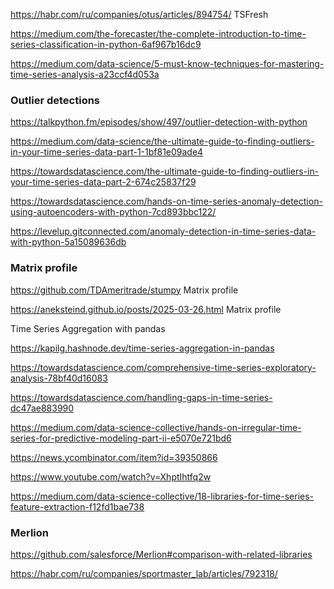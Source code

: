 https://habr.com/ru/companies/otus/articles/894754/  TSFresh

https://medium.com/the-forecaster/the-complete-introduction-to-time-series-classification-in-python-6af967b16dc9

https://medium.com/data-science/5-must-know-techniques-for-mastering-time-series-analysis-a23ccf4d053a

### Outlier detections

https://talkpython.fm/episodes/show/497/outlier-detection-with-python

https://medium.com/data-science/the-ultimate-guide-to-finding-outliers-in-your-time-series-data-part-1-1bf81e09ade4

https://towardsdatascience.com/the-ultimate-guide-to-finding-outliers-in-your-time-series-data-part-2-674c25837f29 

https://towardsdatascience.com/hands-on-time-series-anomaly-detection-using-autoencoders-with-python-7cd893bbc122/

https://levelup.gitconnected.com/anomaly-detection-in-time-series-data-with-python-5a15089636db



### Matrix profile
<https://github.com/TDAmeritrade/stumpy>  Matrix profile

<https://aneksteind.github.io/posts/2025-03-26.html> Matrix profile

Time Series Aggregation with pandas

<https://kapilg.hashnode.dev/time-series-aggregation-in-pandas>

https://towardsdatascience.com/comprehensive-time-series-exploratory-analysis-78bf40d16083

https://towardsdatascience.com/handling-gaps-in-time-series-dc47ae883990

https://medium.com/data-science-collective/hands-on-irregular-time-series-for-predictive-modeling-part-ii-e5070e721bd6

https://news.ycombinator.com/item?id=39350866

https://www.youtube.com/watch?v=XhptIhtfq2w

https://medium.com/data-science-collective/18-libraries-for-time-series-feature-extraction-f12fd1bae738

### Merlion 
https://github.com/salesforce/Merlion#comparison-with-related-libraries

https://habr.com/ru/companies/sportmaster_lab/articles/792318/
